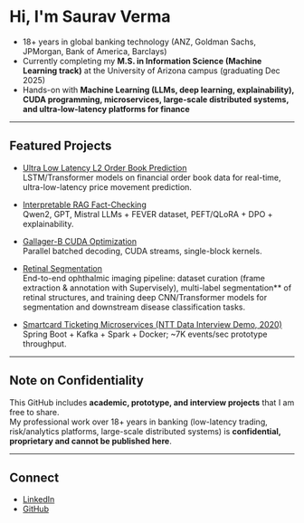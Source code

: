# Hi, I'm Saurav Verma

- 18+ years in global banking technology (ANZ, Goldman Sachs, JPMorgan, Bank of America, Barclays)  
- Currently completing my **M.S. in Information Science (Machine Learning track)** at the University of Arizona campus (graduating Dec 2025)  
- Hands-on with **Machine Learning (LLMs, deep learning, explainability), CUDA programming, microservices, large-scale distributed systems, and ultra-low-latency platforms for finance**

---

##  Featured Projects

- [Ultra Low Latency L2 Order Book Prediction](https://github.com/sauravverma78/ultra-low-latency-lob)  
  LSTM/Transformer models on financial order book data for real-time, ultra-low-latency price movement prediction.
  
- [Interpretable RAG Fact-Checking](https://github.com/sauravverma78/InterpretableRAGFactCheck)  
  Qwen2, GPT, Mistral LLMs + FEVER dataset, PEFT/QLoRA + DPO + explainability.  

- [Gallager-B CUDA Optimization](https://github.com/sauravverma78/gallagher-b-cuda)  
  Parallel batched decoding, CUDA streams, single-block kernels.  

- [Retinal Segmentation](https://github.com/sauravverma78/ultrasound-image-segmentation)  
  End-to-end ophthalmic imaging pipeline: dataset curation (frame extraction & annotation with Supervisely), multi-label segmentation** of retinal structures, and training deep CNN/Transformer models for segmentation and downstream disease classification tasks.  

- [Smartcard Ticketing Microservices (NTT Data Interview Demo, 2020)](https://github.com/sauravverma78/smartcard-microservices)  
  Spring Boot + Kafka + Spark + Docker; ~7K events/sec prototype throughput.  



---

##  Note on Confidentiality
This GitHub includes **academic, prototype, and interview projects** that I am free to share.  
My professional work over 18+ years in banking (low-latency trading, risk/analytics platforms, large-scale distributed systems) is **confidential, proprietary and cannot be published here**.

---

## Connect  
- [LinkedIn](https://www.linkedin.com/in/sauravverma78/)  
- [GitHub](https://github.com/sauravverma78)  
